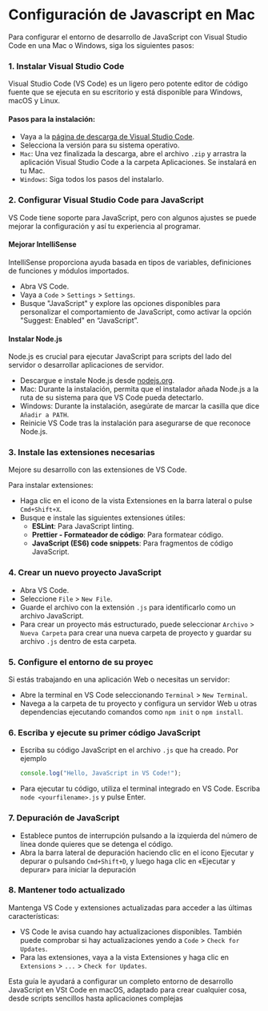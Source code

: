 # Configuración de Javascript en Mac

Para configurar el entorno de desarrollo de JavaScript con Visual Studio Code en una Mac o Windows, siga los siguientes pasos:

### 1. Instalar Visual Studio Code

Visual Studio Code (VS Code) es un ligero pero potente editor de código fuente que se ejecuta en su escritorio y está disponible para Windows, macOS y Linux.

#### Pasos para la instalación:

- Vaya a la [página de descarga de Visual Studio Code](https://code.visualstudio.com/Download).
- Selecciona la versión para su sistema operativo.
- `Mac`: Una vez finalizada la descarga, abre el archivo `.zip` y arrastra la aplicación Visual Studio Code a la carpeta Aplicaciones. Se instalará en tu Mac.
- `Windows`: Siga todos los pasos del instalarlo.

### 2. Configurar Visual Studio Code para JavaScript

VS Code tiene soporte para JavaScript, pero con algunos ajustes se puede mejorar la configuración y así tu experiencia al programar.

#### Mejorar IntelliSense

IntelliSense proporciona ayuda basada en tipos de variables, definiciones de funciones y módulos importados.

- Abra VS Code.
- Vaya a `Code` > `Settings` > `Settings`.
- Busque "JavaScript" y explore las opciones disponibles para personalizar el comportamiento de JavaScript, como activar la opción "Suggest: Enabled" en “JavaScript”.

#### Instalar Node.js

Node.js es crucial para ejecutar JavaScript para scripts del lado del servidor o desarrollar aplicaciones de servidor.

- Descargue e instale Node.js desde [nodejs.org](https://nodejs.org/).
- Mac: Durante la instalación, permita que el instalador añada Node.js a la ruta de su sistema para que VS Code pueda detectarlo.
- Windows: Durante la instalación, asegúrate de marcar la casilla que dice `Añadir a PATH`.
- Reinicie VS Code tras la instalación para asegurarse de que reconoce Node.js.

### 3. Instale las extensiones necesarias

Mejore su desarrollo con las extensiones de VS Code.

Para instalar extensiones:

- Haga clic en el icono de la vista Extensiones en la barra lateral o pulse `Cmd+Shift+X`.
- Busque e instale las siguientes extensiones útiles:
  - **ESLint**: Para JavaScript linting.
  - **Prettier - Formateador de código**: Para formatear código.
  - **JavaScript (ES6) code snippets**: Para fragmentos de código JavaScript.

### 4. Crear un nuevo proyecto JavaScript

- Abra VS Code.
- Seleccione `File` > `New File`.
- Guarde el archivo con la extensión `.js` para identificarlo como un archivo JavaScript.
- Para crear un proyecto más estructurado, puede seleccionar `Archivo` > `Nueva Carpeta` para crear una nueva carpeta de proyecto y guardar su archivo `.js` dentro de esta carpeta.

### 5. Configure el entorno de su proyec

Si estás trabajando en una aplicación Web o necesitas un servidor:

- Abre la terminal en VS Code seleccionando `Terminal` > `New Terminal`.
- Navega a la carpeta de tu proyecto y configura un servidor Web u otras dependencias ejecutando comandos como `npm init` o `npm install`.

### 6. Escriba y ejecute su primer código JavaScript

- Escriba su código JavaScript en el archivo `.js` que ha creado. Por ejemplo
  ```javascript
  console.log("Hello, JavaScript in VS Code!");
  ```
- Para ejecutar tu código, utiliza el terminal integrado en VS Code. Escriba `node <yourfilename>.js` y pulse Enter.

### 7. Depuración de JavaScript

- Establece puntos de interrupción pulsando a la izquierda del número de línea donde quieres que se detenga el código.
- Abra la barra lateral de depuración haciendo clic en el icono Ejecutar y depurar o pulsando `Cmd+Shift+D`, y luego haga clic en «Ejecutar y depurar» para iniciar la depuración

### 8. Mantener todo actualizado

Mantenga VS Code y extensiones actualizadas para acceder a las últimas características:

- VS Code le avisa cuando hay actualizaciones disponibles. También puede comprobar si hay actualizaciones yendo a `Code` > `Check for Updates`.
- Para las extensiones, vaya a la vista Extensiones y haga clic en `Extensions` > `...` > `Check for Updates`.

Esta guía le ayudará a configurar un completo entorno de desarrollo JavaScript en VSt Code en macOS, adaptado para crear cualquier cosa, desde scripts sencillos hasta aplicaciones complejas
